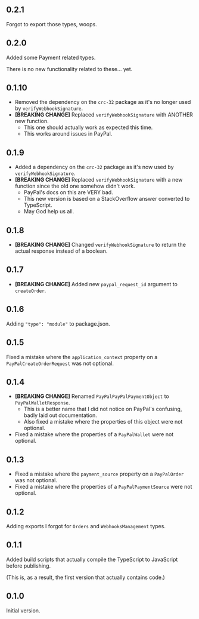## 0.2.1
Forgot to export those types, woops.

## 0.2.0
Added some Payment related types.

There is no new functionality related to these... yet.

## 0.1.10

* Removed the dependency on the `crc-32` package as it's no longer used by `verifyWebhookSignature`.
* **[BREAKING CHANGE]** Replaced `verifyWebhookSignature` with ANOTHER new function.
	* This one should actually work as expected this time.
	* This works around issues in PayPal.

## 0.1.9

* Added a dependency on the `crc-32` package as it's now used by `verifyWebhookSignature`.
* **[BREAKING CHANGE]** Replaced `verifyWebhookSignature` with a new function since the old one somehow didn't work.
	* PayPal's docs on this are VERY bad.
	* This new version is based on a StackOverflow answer converted to TypeScript.
	* May God help us all.

## 0.1.8

* **[BREAKING CHANGE]** Changed `verifyWebhookSignature` to return the actual response instead of a boolean.

## 0.1.7

* **[BREAKING CHANGE]** Added new `paypal_request_id` argument to `createOrder`.

## 0.1.6
Adding `"type": "module"` to package.json.

## 0.1.5
Fixed a mistake where the `application_context` property on a `PayPalCreateOrderRequest` was not optional.

## 0.1.4

* **[BREAKING CHANGE]** Renamed `PayPalPayPalPaymentObject` to `PayPalWalletResponse`.
	* This is a better name that I did not notice on PayPal's confusing, badly laid out documentation.
	* Also fixed a mistake where the properties of this object were not optional.
* Fixed a mistake where the properties of a `PayPalWallet` were not optional.

## 0.1.3

* Fixed a mistake where the `payment_source` property on a `PayPalOrder` was not optional.
* Fixed a mistake where the properties of a `PayPalPaymentSource` were not optional.

## 0.1.2
Adding exports I forgot for `Orders` and `WebhooksManagement` types.

## 0.1.1
Added build scripts that actually compile the TypeScript to JavaScript before publishing.

(This is, as a result, the first version that actually contains code.)

## 0.1.0
Initial version.